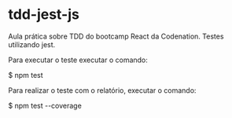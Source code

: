 # tdd-jest-js

Aula prática sobre TDD do bootcamp React da Codenation. Testes utilizando jest.

Para executar o teste executar o comando:

$ npm test

Para realizar o teste com o relatório, executar o comando:

$ npm test --coverage
